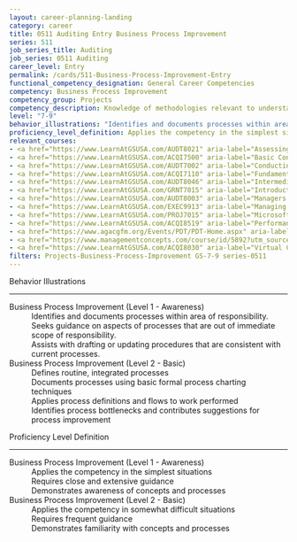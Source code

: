 ```yaml
---
layout: career-planning-landing
category: career
title: 0511 Auditing Entry Business Process Improvement
series: 511
job_series_title: Auditing
job_series: 0511 Auditing
career_level: Entry
permalink: /cards/511-Business-Process-Improvement-Entry
functional_competency_designation: General Career Competencies
competency: Business Process Improvement
competency_group: Projects
competency_description: Knowledge of methodologies relevant to understanding, analyzing, and optimizing existing business processes; documents and understands current business processes, identifies issues, suggests process improvements, participates in implementing improvements, or monitors to ensure that improvements work as designed.
level: "7-9"
behavior_illustrations: "Identifies and documents processes within area of responsibility. ? Seeks guidance on aspects of processes that are out of immediate scope of responsibility. ? Assists with drafting or updating procedures that are consistent with current processes. ? Defines routine, integrated processes ? Documents processes using basic formal process charting techniques ? Applies process definitions and flows to work performed ? Identifies process bottlenecks and contributes suggestions for process improvement"
proficiency_level_definition: Applies the competency in the simplest situations ? Requires close and extensive guidance ? Demonstrates awareness of concepts and processes ? Applies the competency in somewhat difficult situations ? Requires frequent guidance ? Demonstrates familiarity with concepts and processes
relevant_courses: 
- <a href="https://www.LearnAtGSUSA.com/AUDT8021" aria-label="Assessing Controls in Performance Audits (AUDT8021) - https://www.LearnAtGSUSA.com/AUDT8021">Assessing Controls in Performance Audits (AUDT8021)</a>, Graduate School USA (GSUSA)
- <a href="https://www.LearnAtGSUSA.com/ACQI7500" aria-label="Basic Contract Administration (ACQI7500) - https://www.LearnAtGSUSA.com/ACQI7500">Basic Contract Administration (ACQI7500)</a>, Graduate School USA (GSUSA)
- <a href="https://www.LearnAtGSUSA.com/AUDT7002" aria-label="Conducting Performance Audits (AUDT7002) - https://www.LearnAtGSUSA.com/AUDT7002">Conducting Performance Audits (AUDT7002)</a>, Graduate School USA (GSUSA)
- <a href="https://www.LearnAtGSUSA.com/ACQI7110" aria-label="Fundamentals of Project and Program Management (ACQI7110) - https://www.LearnAtGSUSA.com/ACQI7110">Fundamentals of Project and Program Management (ACQI7110)</a>, Graduate School USA (GSUSA)
- <a href="https://www.LearnAtGSUSA.com/AUDT8046" aria-label="Intermediate Performance Auditing (AUDT8046) - https://www.LearnAtGSUSA.com/AUDT8046">Intermediate Performance Auditing (AUDT8046)</a>, Graduate School USA (GSUSA)
- <a href="https://www.LearnAtGSUSA.com/GRNT7015" aria-label="Introduction to Grants Management (GRNT7015) - https://www.LearnAtGSUSA.com/GRNT7015">Introduction to Grants Management (GRNT7015)</a>, Graduate School USA (GSUSA)
- <a href="https://www.LearnAtGSUSA.com/AUDT8003" aria-label="Managers and Auditors Roles in Assessing Internal Controls (AUDT8003) - https://www.LearnAtGSUSA.com/AUDT8003">Managers and Auditors Roles in Assessing Internal Controls (AUDT8003)</a>, Graduate School USA (GSUSA)
- <a href="https://www.LearnAtGSUSA.com/EXEC9913" aria-label="Managing for Results (EXEC9913) - https://www.LearnAtGSUSA.com/EXEC9913">Managing for Results (EXEC9913)</a>, Graduate School USA (GSUSA)
- <a href="https://www.LearnAtGSUSA.com/PROJ7015" aria-label="Microsoft Project&#58; Introduction (PROJ7015) - https://www.LearnAtGSUSA.com/PROJ7015">Microsoft Project&#58; Introduction (PROJ7015)</a>, Graduate School USA (GSUSA)
- <a href="https://www.LearnAtGSUSA.com/ACQI8519" aria-label="Performance Work Statements (ACQI8519) - https://www.LearnAtGSUSA.com/ACQI8519">Performance Work Statements (ACQI8519)</a>, Graduate School USA (GSUSA)
- <a href="https://www.agacgfm.org/Events/PDT/PDT-Home.aspx" aria-label="Professional Development Training (PDT) - multi-competency training - https://www.agacgfm.org/Events/PDT/PDT-Home.aspx">Professional Development Training (PDT) - multi-competency training</a>, AGA
- <a href="https://www.managementconcepts.com/course/id/5892?utm_source=CFOportal&utm_medium=listing&utm_campaign=CFOTTEP&utm_id=23FM" aria-label="Understanding Enterprise Risk Management, Internal Controls, And Fraud Prevention In The Federal Environment - https://www.managementconcepts.com/course/id/5892?utm_source=CFOportal&utm_medium=listing&utm_campaign=CFOTTEP&utm_id=23FM">Understanding Enterprise Risk Management, Internal Controls, And Fraud Prevention In The Federal Environment</a>, Management Concepts
- <a href="https://www.LearnAtGSUSA.com/ACQI8030" aria-label="Virtual Contract Management (ACQI8030) - https://www.LearnAtGSUSA.com/ACQI8030">Virtual Contract Management (ACQI8030)</a>, Graduate School USA (GSUSA)
filters: Projects-Business-Process-Improvement GS-7-9 series-0511
---
```


<div class="desktop:grid-col-6 margin-y-3">
  <div class="border-top-2 bg-white padding-3 shadow-5 height-full members-hover border-1px button-border border-top-blue radius-lg">
    <p class="text-bold label-color font-size-21">Behavior Illustrations</p>
    <hr class="hr-green"/>
    <dl class="text-base card-content-color"><dt>Business Process Improvement (Level 1 - Awareness)</dt><dd>Identifies and documents processes within area of responsibility. </dd><dd> Seeks guidance on aspects of processes that are out of immediate scope of responsibility. </dd><dd> Assists with drafting or updating procedures that are consistent with current processes.</dd><dt>Business Process Improvement (Level 2 - Basic)</dt><dd>Defines routine, integrated processes </dd><dd> Documents processes using basic formal process charting techniques </dd><dd> Applies process definitions and flows to work performed </dd><dd> Identifies process bottlenecks and contributes suggestions for process improvement</dd></dl>
  </div>
</div>
<div class="desktop:grid-col-6 margin-y-3">
  <div class="border-top-2 bg-white padding-3 shadow-5 height-full members-hover border-1px button-border border-top-blue radius-lg">
    <p class="text-bold label-color font-size-21">Proficiency Level Definition</p>
     <hr class="hr-green"/>
    <dl class="text-base card-content-color"><dt>Business Process Improvement (Level 1 - Awareness)</dt><dd>Applies the competency in the simplest situations </dd><dd> Requires close and extensive guidance </dd><dd> Demonstrates awareness of concepts and processes</dd><dt>Business Process Improvement (Level 2 - Basic)</dt><dd>Applies the competency in somewhat difficult situations </dd><dd> Requires frequent guidance </dd><dd> Demonstrates familiarity with concepts and processes</dd></dl>
  </div>
</div>